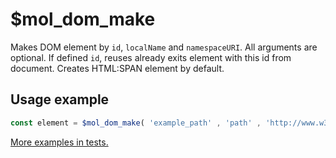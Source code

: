 # $mol_dom_make

Makes DOM element by ```id```, ```localName``` and ```namespaceURI```. All arguments are optional. If defined ```id```, reuses already exits element with this id from document. Creates HTML:SPAN element by default. 

## Usage example

```typescript
const element = $mol_dom_make( 'example_path' , 'path' , 'http://www.w3.org/2000/svg' )
```

[More examples in tests.](make.test.ts)
